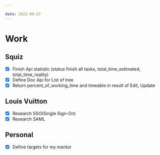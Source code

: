 ```yaml
---

date: 2022-09-27
---
```


# Work
## Squiz
- [x] Finish Api statistic (status finish all tasks, total_time_estimated, total_time_reality)
- [x] Define Doc Api for List of tree
- [x] Return percent_of_working_time and timeable in result of  Edit, Update

## Louis Vuitton

- [x] Research SSO(Single Sign-On)
- [x] Research SAML

## Personal

- [x] Define targets for my mentor 